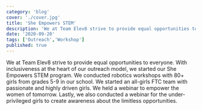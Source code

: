 ```yaml
---
category: 'blog'
cover: './cover.jpg'
title: 'She Empowers STEM'
description: 'We at Team Elev8 strive to provide equal opportunities to everyone and to achive this we started the She Empowers STEM program'
date: '2020-09-20'
tags: ['Outreach','Workshop']
published: true
---
```


We at Team Elev8 strive to provide equal opportunities to everyone. With inclusiveness at the heart of our outreach model, we started our She Empowers STEM program. We conducted robotics workshops with 80+ girls from grades 5-9 in our school. We started an all-girls FTC team with passionate and highly driven girls. We held a webinar to empower the women of tomorrow. Lastly, we also conducted a webinar for the under-privileged girls to create awareness about the limitless opportunities.
